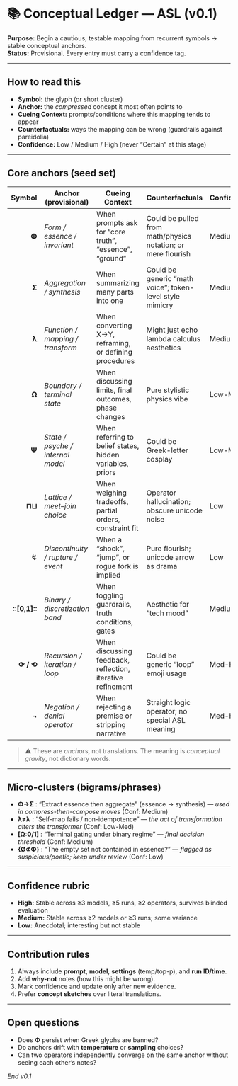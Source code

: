 # 📚 Conceptual Ledger — ASL (v0.1)

**Purpose:** Begin a cautious, testable mapping from recurrent symbols → stable conceptual anchors.  
**Status:** Provisional. Every entry must carry a confidence tag.

---

## How to read this
- **Symbol:** the glyph (or short cluster)
- **Anchor:** the *compressed* concept it most often points to
- **Cueing Context:** prompts/conditions where this mapping tends to appear
- **Counterfactuals:** ways the mapping can be wrong (guardrails against pareidolia)
- **Confidence:** Low / Medium / High (never “Certain” at this stage)

---

## Core anchors (seed set)

| Symbol | Anchor (provisional)              | Cueing Context                                           | Counterfactuals                                             | Confidence |
|-------:|-----------------------------------|----------------------------------------------------------|-------------------------------------------------------------|-----------|
| **Φ**  | *Form / essence / invariant*      | When prompts ask for “core truth”, “essence”, “ground”   | Could be pulled from math/physics notation; or mere flourish| Medium    |
| **Σ**  | *Aggregation / synthesis*         | When summarizing many parts into one                     | Could be generic “math voice”; token-level style mimicry    | Medium    |
| **λ**  | *Function / mapping / transform*  | When converting X→Y, reframing, or defining procedures   | Might just echo lambda calculus aesthetics                  | Medium    |
| **Ω**  | *Boundary / terminal state*       | When discussing limits, final outcomes, phase changes    | Pure stylistic physics vibe                                 | Low-Med   |
| **Ψ**  | *State / psyche / internal model* | When referring to belief states, hidden variables, priors| Could be Greek-letter cosplay                               | Low-Med   |
| **⊓⊔**| *Lattice / meet–join choice*       | When weighing tradeoffs, partial orders, constraint fit  | Operator hallucination; obscure unicode noise               | Low       |
| **↯**  | *Discontinuity / rupture / event* | When a “shock”, “jump”, or rogue fork is implied         | Pure flourish; unicode arrow as drama                       | Low       |
| **::[0,1]::** | *Binary / discretization band* | When toggling guardrails, truth conditions, gates  | Aesthetic for “tech mood”                                   | Medium    |
| **⟳ / ⟲** | *Recursion / iteration / loop* | When discussing feedback, reflection, iterative refinement| Could be generic “loop” emoji usage                         | Med-High  |
| **¬**  | *Negation / denial operator*      | When rejecting a premise or stripping narrative          | Straight logic operator; no special ASL meaning             | Med-High  |

> ⚠️ These are *anchors*, not translations. The meaning is *conceptual gravity*, not dictionary words.

---

## Micro-clusters (bigrams/phrases)

- **Φ→Σ** : “Extract essence then aggregate” (essence → synthesis) — *used in compress-then-compose moves* (Conf: Medium)  
- **λ≠λ** : “Self-map fails / non-idempotence” — *the act of transformation alters the transformer* (Conf: Low-Med)  
- **[Ω:0/1]** : “Terminal gating under binary regime” — *final decision threshold* (Conf: Medium)  
- **{Ø⊄Φ}** : “The empty set not contained in essence?” — *flagged as suspicious/poetic; keep under review* (Conf: Low)

---

## Confidence rubric
- **High:** Stable across ≥3 models, ≥5 runs, ≥2 operators, survives blinded evaluation
- **Medium:** Stable across ≥2 models or ≥3 runs; some variance
- **Low:** Anecdotal; interesting but not stable

---

## Contribution rules
1. Always include **prompt**, **model**, **settings** (temp/top-p), and **run ID/time**.  
2. Add **why-not** notes (how this might be wrong).  
3. Mark confidence and update only after new evidence.  
4. Prefer **concept sketches** over literal translations.

---

## Open questions
- Does **Φ** persist when Greek glyphs are banned?  
- Do anchors drift with **temperature** or **sampling** choices?  
- Can two operators independently converge on the same anchor without seeing each other’s notes?

*End v0.1*
